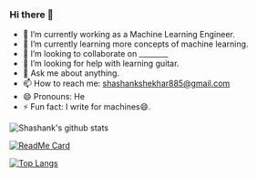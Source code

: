 ### Hi there 👋

- 🔭 I’m currently working as a Machine Learning Engineer.
- 🌱 I’m currently learning more concepts of machine learning.
- 👯 I’m looking to collaborate on ________
- 🤔 I’m looking for help with learning guitar.
- 💬 Ask me about anything.
- 📫 How to reach me: shashankshekhar885@gmail.com
- 😄 Pronouns: He
- ⚡ Fun fact: I  write for machines😄.

![Shashank's github stats](https://github-readme-stats.vercel.app/api?username=SHANK885&show_icons=true&theme=radical&count_private=true)

[![ReadMe Card](https://github-readme-stats.vercel.app/api/pin/?username=SHANK885&repo=Tensorflow-in-Practice-Specialization&theme=radical)](https://github.com/anuraghazra/github-readme-stats)

[![Top Langs](https://github-readme-stats.vercel.app/api/top-langs/?username=SHANK885)](https://github.com/anuraghazra/github-readme-stats)


